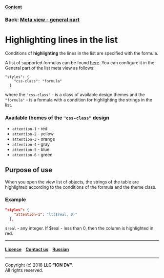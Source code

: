 #### [Content](/docs/en/index.md)

### Back: [Meta view - general part](meta_view_main.md)

# Highlighting lines in the list

Conditions of **highlighting** the lines in the list are specified with the formula.

A list of supported formulas can be found [here](/docs/en/2_system_description/metadata_structure/meta_class/atr_formula.md).
You can configure it in the General part of the list meta view as follows:

```
"styles": {
    "css-class": "formula"
  }
```

where the `"css-class"` - is a class of available design themes and the `"formula"` - is a formula with a condition for highlighting the strings in the list.

### Available themes of the `"css-class"` design

* `attention-1` - red
* `attention-2` - yellow
* `attention-3` - orange
* `attention-4` - gray
* `attention-5` - blue
* `attention-6` - green

## Purpose of use 

When you open the view list of objects, the strings of the table are highlighted according to the conditions of the formula and the theme class.

### Example

```json
"styles": {
    "attention-1": "lt($real, 0)"
  },
```

`$real` - any integer. If $real - less than 0, then the column is highlighted in red.

--------------------------------------------------------------------------  


 #### [Licence](/LICENSE) &ensp;  [Contact us](https://iondv.com/portal/contacts) &ensp;  [Russian](/docs/ru/2_system_description/metadata_structure/meta_view/styles.md)   &ensp;
<div><img src="https://mc.iondv.com/watch/local/docs/framework" style="position:absolute; left:-9999px;" height=1 width=1 alt="iondv metrics"></div>       



--------------------------------------------------------------------------  

Copyright (c) 2018 **LLC "ION DV"**.  
All rights reserved. 